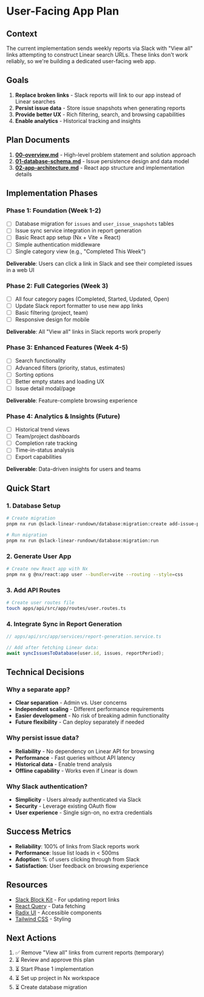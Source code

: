 # User-Facing App Plan

## Context

The current implementation sends weekly reports via Slack with "View all" links attempting to construct Linear search URLs. These links don't work reliably, so we're building a dedicated user-facing web app.

## Goals

1. **Replace broken links** - Slack reports will link to our app instead of Linear searches
2. **Persist issue data** - Store issue snapshots when generating reports
3. **Provide better UX** - Rich filtering, search, and browsing capabilities
4. **Enable analytics** - Historical tracking and insights

## Plan Documents

1. **[00-overview.md](./00-overview.md)** - High-level problem statement and solution approach
2. **[01-database-schema.md](./01-database-schema.md)** - Issue persistence design and data model
3. **[02-app-architecture.md](./02-app-architecture.md)** - React app structure and implementation details

## Implementation Phases

### Phase 1: Foundation (Week 1-2)
- [ ] Database migration for `issues` and `user_issue_snapshots` tables
- [ ] Issue sync service integration in report generation
- [ ] Basic React app setup (Nx + Vite + React)
- [ ] Simple authentication middleware
- [ ] Single category view (e.g., "Completed This Week")

**Deliverable**: Users can click a link in Slack and see their completed issues in a web UI

### Phase 2: Full Categories (Week 3)
- [ ] All four category pages (Completed, Started, Updated, Open)
- [ ] Update Slack report formatter to use new app links
- [ ] Basic filtering (project, team)
- [ ] Responsive design for mobile

**Deliverable**: All "View all" links in Slack reports work properly

### Phase 3: Enhanced Features (Week 4-5)
- [ ] Search functionality
- [ ] Advanced filters (priority, status, estimates)
- [ ] Sorting options
- [ ] Better empty states and loading UX
- [ ] Issue detail modal/page

**Deliverable**: Feature-complete browsing experience

### Phase 4: Analytics & Insights (Future)
- [ ] Historical trend views
- [ ] Team/project dashboards
- [ ] Completion rate tracking
- [ ] Time-in-status analysis
- [ ] Export capabilities

**Deliverable**: Data-driven insights for users and teams

## Quick Start

### 1. Database Setup

```bash
# Create migration
pnpm nx run @slack-linear-rundown/database:migration:create add-issue-persistence

# Run migration
pnpm nx run @slack-linear-rundown/database:migration:run
```

### 2. Generate User App

```bash
# Create new React app with Nx
pnpm nx g @nx/react:app user --bundler=vite --routing --style=css
```

### 3. Add API Routes

```bash
# Create user routes file
touch apps/api/src/app/routes/user.routes.ts
```

### 4. Integrate Sync in Report Generation

```typescript
// apps/api/src/app/services/report-generation.service.ts

// Add after fetching Linear data:
await syncIssuesToDatabase(user.id, issues, reportPeriod);
```

## Technical Decisions

### Why a separate app?

- **Clear separation** - Admin vs. User concerns
- **Independent scaling** - Different performance requirements
- **Easier development** - No risk of breaking admin functionality
- **Future flexibility** - Can deploy separately if needed

### Why persist issue data?

- **Reliability** - No dependency on Linear API for browsing
- **Performance** - Fast queries without API latency
- **Historical data** - Enable trend analysis
- **Offline capability** - Works even if Linear is down

### Why Slack authentication?

- **Simplicity** - Users already authenticated via Slack
- **Security** - Leverage existing OAuth flow
- **User experience** - Single sign-on, no extra credentials

## Success Metrics

- **Reliability**: 100% of links from Slack reports work
- **Performance**: Issue list loads in < 500ms
- **Adoption**: % of users clicking through from Slack
- **Satisfaction**: User feedback on browsing experience

## Resources

- [Slack Block Kit](https://api.slack.com/block-kit) - For updating report links
- [React Query](https://tanstack.com/query/latest) - Data fetching
- [Radix UI](https://www.radix-ui.com/) - Accessible components
- [Tailwind CSS](https://tailwindcss.com/) - Styling

## Next Actions

1. ✅ Remove "View all" links from current reports (temporary)
2. ⏳ Review and approve this plan
3. ⏳ Start Phase 1 implementation
4. ⏳ Set up project in Nx workspace
5. ⏳ Create database migration
